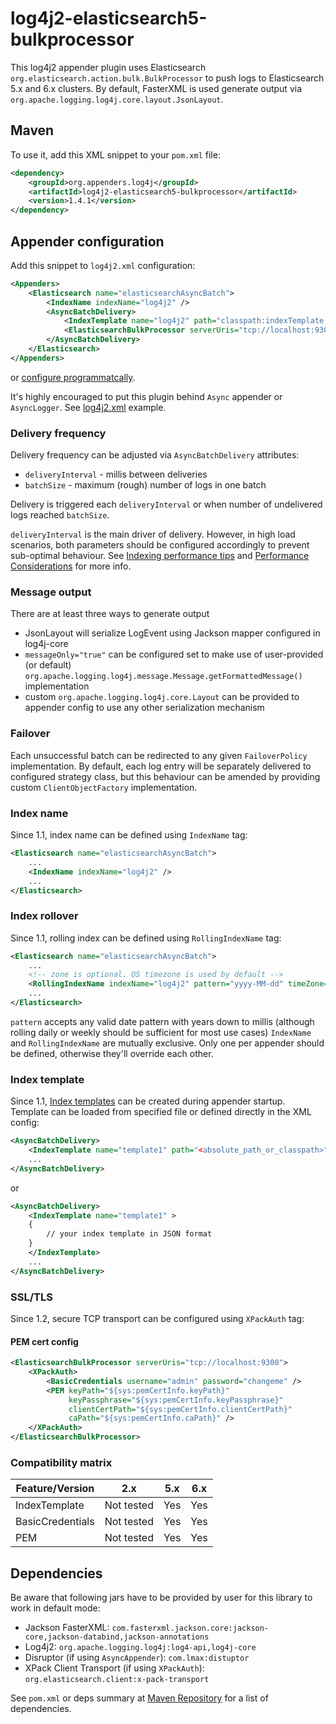 # log4j2-elasticsearch5-bulkprocessor
This log4j2 appender plugin uses Elasticsearch `org.elasticsearch.action.bulk.BulkProcessor` to push logs to Elasticsearch 5.x and 6.x clusters. By default, FasterXML is used generate output via `org.apache.logging.log4j.core.layout.JsonLayout`.

## Maven

To use it, add this XML snippet to your `pom.xml` file:
```xml
<dependency>
    <groupId>org.appenders.log4j</groupId>
    <artifactId>log4j2-elasticsearch5-bulkprocessor</artifactId>
    <version>1.4.1</version>
</dependency>
```

## Appender configuration

Add this snippet to `log4j2.xml` configuration:
```xml
<Appenders>
    <Elasticsearch name="elasticsearchAsyncBatch">
        <IndexName indexName="log4j2" />
        <AsyncBatchDelivery>
            <IndexTemplate name="log4j2" path="classpath:indexTemplate.json" />
            <ElasticsearchBulkProcessor serverUris="tcp://localhost:9300" />
        </AsyncBatchDelivery>
    </Elasticsearch>
</Appenders>
```

or [configure programmatcally](https://github.com/rfoltyns/log4j2-elasticsearch/blob/master/log4j2-elasticsearch5-bulkprocessor/src/test/java/org/appenders/log4j2/elasticsearch/bulkprocessor/smoke/SmokeTest.java).

It's highly encouraged to put this plugin behind `Async` appender or `AsyncLogger`. See [log4j2.xml](https://github.com/rfoltyns/log4j2-elasticsearch/blob/master/log4j2-elasticsearch5-bulkprocessor/src/test/resources/log4j2.xml) example.

### Delivery frequency
Delivery frequency can be adjusted via `AsyncBatchDelivery` attributes:
* `deliveryInterval` - millis between deliveries
* `batchSize` - maximum (rough) number of logs in one batch

Delivery is triggered each `deliveryInterval` or when number of undelivered logs reached `batchSize`.

`deliveryInterval` is the main driver of delivery. However, in high load scenarios, both parameters should be configured accordingly to prevent sub-optimal behaviour. See [Indexing performance tips](https://www.elastic.co/guide/en/elasticsearch/guide/current/indexing-performance.html) and [Performance Considerations](https://www.elastic.co/blog/performance-considerations-elasticsearch-indexing) for more info.

### Message output
There are at least three ways to generate output
* JsonLayout will serialize LogEvent using Jackson mapper configured in log4j-core
* `messageOnly="true"` can be configured set to make use of user-provided (or default) `org.apache.logging.log4j.message.Message.getFormattedMessage()` implementation
* custom `org.apache.logging.log4j.core.Layout` can be provided to appender config to use any other serialization mechanism

### Failover
Each unsuccessful batch can be redirected to any given `FailoverPolicy` implementation. By default, each log entry will be separately delivered to configured strategy class, but this behaviour can be amended by providing custom `ClientObjectFactory` implementation.

### Index name
Since 1.1, index name can be defined using `IndexName` tag:

```xml
<Elasticsearch name="elasticsearchAsyncBatch">
    ...
    <IndexName indexName="log4j2" />
    ...
</Elasticsearch>
```

### Index rollover
Since 1.1, rolling index can be defined using `RollingIndexName` tag:

```xml
<Elasticsearch name="elasticsearchAsyncBatch">
    ...
    <!-- zone is optional. OS timezone is used by default -->
    <RollingIndexName indexName="log4j2" pattern="yyyy-MM-dd" timeZone="Europe/Warsaw" />
    ...
</Elasticsearch>
```

`pattern` accepts any valid date pattern with years down to millis (although rolling daily or weekly should be sufficient for most use cases)
`IndexName` and `RollingIndexName` are mutually exclusive. Only one per appender should be defined, otherwise they'll override each other.

### Index template
Since 1.1, [Index templates](https://www.elastic.co/guide/en/elasticsearch/reference/5.0/indices-templates.html) can be created during appender startup. Template can be loaded from specified file or defined directly in the XML config:

```xml
<AsyncBatchDelivery>
    <IndexTemplate name="template1" path="<absolute_path_or_classpath>" />
    ...
</AsyncBatchDelivery>
```
or
```xml
<AsyncBatchDelivery>
    <IndexTemplate name="template1" >
    {
        // your index template in JSON format
    }
    </IndexTemplate>
    ...
</AsyncBatchDelivery>
```

### SSL/TLS
Since 1.2, secure TCP transport can be configured using `XPackAuth` tag:

#### PEM cert config
```xml
<ElasticsearchBulkProcessor serverUris="tcp://localhost:9300">
    <XPackAuth>
        <BasicCredentials username="admin" password="changeme" />
        <PEM keyPath="${sys:pemCertInfo.keyPath}"
             keyPassphrase="${sys:pemCertInfo.keyPassphrase}"
             clientCertPath="${sys:pemCertInfo.clientCertPath}"
             caPath="${sys:pemCertInfo.caPath}" />
    </XPackAuth>
</ElasticsearchBulkProcessor>
```

### Compatibility matrix

Feature/Version | 2.x | 5.x | 6.x
------------ | ------------- | ------------- | -------------
IndexTemplate | Not tested| Yes | Yes
BasicCredentials | Not tested | Yes | Yes
PEM | Not tested | Yes | Yes

## Dependencies

Be aware that following jars have to be provided by user for this library to work in default mode:
* Jackson FasterXML: `com.fasterxml.jackson.core:jackson-core,jackson-databind,jackson-annotations`
* Log4j2: `org.apache.logging.log4j:log4-api,log4j-core`
* Disruptor (if using `AsyncAppender`): `com.lmax:distuptor`
* XPack Client Transport (if using `XPackAuth`): `org.elasticsearch.client:x-pack-transport`

See `pom.xml` or deps summary at [Maven Repository](https://mvnrepository.com/artifact/org.appenders.log4j/log4j2-elasticsearch5-bulkprocessor/latest) for a list of dependencies.
